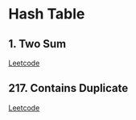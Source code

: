 # Hash Table

## 1. Two Sum
[Leetcode](https://leetcode.com/problems/two-sum/)

## 217. Contains Duplicate
[Leetcode](https://leetcode.com/problems/contains-duplicate/description/)

